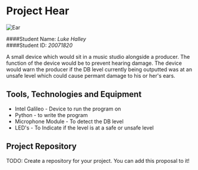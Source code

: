# Project Hear 

![Ear](http://www.descartesbiometrics.com/wp-content/uploads/2014/09/Extract-icon.png "Ear")


####Student Name: *Luke Halley*   
####Student ID: *20071820*



A small device which would sit in a music studio alongside a producer. The function of the device would be to prevent hearing damage. The device would warn the producer if the DB level currently being outputted was at an unsafe level which could cause permant damage to his or her's ears.

## Tools, Technologies and Equipment

* Intel Galileo - Device to run the program on
* Python - to write the program 
* Microphone Module - To detect the DB level
* LED's -  To Indicate if the level is at a safe or unsafe level

## Project Repository
TODO: Create a repository for your project. You can add this proposal to it!


